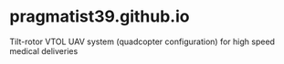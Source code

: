 # pragmatist39.github.io
 Tilt-rotor VTOL UAV system (quadcopter configuration) for high speed medical deliveries
